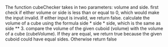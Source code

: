 The function cubeChecker takes in two parameters: volume and side.
first check if either volume or side is less than or equal to 0, which would make the input invalid. If either input is invalid, we return false.
calculate the volume of a cube using the formula side * side * side, which is the same as side ** 3.
compare the volume of the given cuboid (volume) with the volume of a cube (cubeVolume). If they are equal, we return true because the given cuboid could have equal sides. Otherwise return false